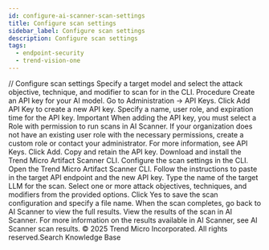 ```yaml
---
id: configure-ai-scanner-scan-settings
title: Configure scan settings
sidebar_label: Configure scan settings
description: Configure scan settings
tags:
  - endpoint-security
  - trend-vision-one
---
```


/*<![CDATA[*/ $('#title').html($('meta[name=map-description]').attr('content')); /*]]>*/ Configure scan settings Specify a target model and select the attack objective, technique, and modifier to scan for in the CLI. Procedure Create an API key for your AI model. Go to Administration → API Keys. Click Add API Key to create a new API key. Specify a name, user role, and expiration time for the API key. Important When adding the API key, you must select a Role with permission to run scans in AI Scanner. If your organization does not have an existing user role with the necessary permissions, create a custom role or contact your administrator. For more information, see API Keys. Click Add. Copy and retain the API key. Download and install the Trend Micro Artifact Scanner CLI. Configure the scan settings in the CLI. Open the Trend Micro Artifact Scanner CLI. Follow the instructions to paste in the target API endpoint and the new API key. Type the name of the target LLM for the scan. Select one or more attack objectives, techniques, and modifiers from the provided options. Click Yes to save the scan configuration and specify a file name. When the scan completes, go back to AI Scanner to view the full results. View the results of the scan in AI Scanner. For more information on the results available in AI Scanner, see AI Scanner scan results. © 2025 Trend Micro Incorporated. All rights reserved.Search Knowledge Base